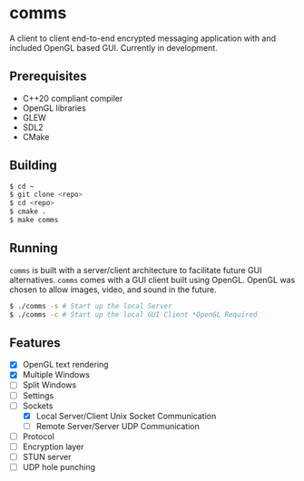 # comms

A client to client end-to-end encrypted messaging application with and included OpenGL based GUI. Currently in development.

## Prerequisites

- C++20 compliant compiler
- OpenGL libraries
- GLEW
- SDL2
- CMake

## Building


``` bash
$ cd ~
$ git clone <repo>
$ cd <repo>
$ cmake .
$ make comms
```

## Running

`comms` is built with a server/client architecture to facilitate future GUI alternatives. `comms` comes with a GUI client built using OpenGL. OpenGL was chosen to allow images, video, and sound in the future.

``` bash
$ ./comms -s # Start up the local Server
$ ./comms -c # Start up the local GUI Client *OpenGL Required
```

## Features

- [x] OpenGL text rendering
- [x] Multiple Windows
- [ ] Split Windows
- [ ] Settings
- [ ] Sockets
  - [x] Local Server/Client Unix Socket Communication
  - [ ] Remote Server/Server UDP Communication
- [ ] Protocol
- [ ] Encryption layer
- [ ] STUN server
- [ ] UDP hole punching
